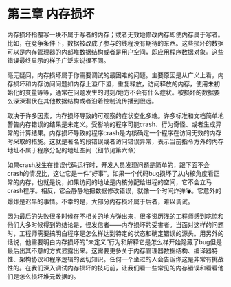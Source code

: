# 第三章 内存损坏

内存损坏指覆写一块不属于写者的内存；或者无效地修改内存即使内存属于写者。比如，在竞争条件下，数据被改成了参与的线程没有期待的东西。这些损坏的数据可以是内存管理器的内部堆数据结构或者是用户空间，即应用程序数据对象。这些错误最终显示的样子广泛来说很不同。

毫无疑问，内存损坏属于你需要调试的最困难的问题。主要原因是从广义上看，内存损坏和内存访问问题如内存上溢/下溢，重复释放，访问释放的内存，使用未初始化的变量等等，通常在问题发生的时刻/地方不会有什么症状。被损坏的数据要么深深潜伏在其他数据结构或者沿着控制流传播到很远。

取决于许多因素，内存损坏导致的可观察的症状变化多端。许多标准和文档简单地警告内存错误的结果是未定义。受影响的程序可能crash、行为奇怪、或者生成异常的计算结果。内存损坏导致的程序crash是内核确定一个程序在访问无效的内存时采取的措施。这就是著名的段错误或者访问错误异常，表示当前指令方外的内存地址不属于程序分配的地址空间（细节见第六章）

如果crash发生在错误代码运行时，开发人员发现问题是简单的，跟下面不会crash的情况比，这让它是一件“好事”。如果一个代码bug损坏了从内核角度看正常的内存，也就是说，如果访问的地址是内核分配给进程的空间，它不会立马crash程序。相反，它会静静地把数据修改错误，就像一个时间炸弹💣。它意外的爆炸是迟早的事情。不幸的是，大部分内存损坏属于后者，难以调试。

因为最后的失败很多时候在不相关的地方弹出来，很多资历浅的工程师感到吃惊和他们大多时候得到的结论是，怪发信者——内存损坏的受害者。当面对这样的问题时，工程师需要搞明白程序是怎么样达到特定的状态和确定错误的源头。用另外的话说，他需要明白内存损坏的“未定义”行为和解释它是怎么样开始隐藏了bug但是最后出其不意的方式显露出来。这需要更多关于内存管理器数据结构、编译器特性、架构协议和程序逻辑的密切知识。任何一个坐过的人会告诉你这是非常有挑战性的。在我们深入调试内存损坏的技巧前，让我们看一些常见的内存错误和看看他们是怎么损坏堆元数据的。
